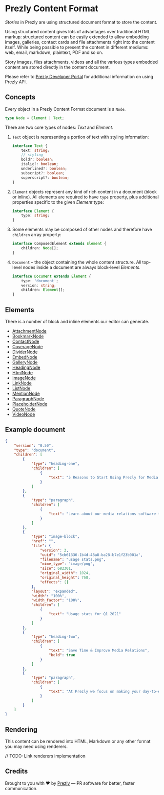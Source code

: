 # Prezly Content Format

_Stories_ in Prezly are using structured document format to store the content.

Using structured content gives lots of advantages over traditional HTML markup: 
structured content can be easily extended to allow embedding images, galleries, 
contact cards and file attachments right into the content itself.
While being possible to present the content in different mediums: 
web, email, markdown, plaintext, PDF and so on.

Story images, files attachments, videos and all the various types embedded content 
are stored directly in the content document.

Please refer to [Prezly Developer Portal][developers] for additional information on using Prezly API.  

## Concepts

Every object in a Prezly Content Format document is a `Node`.

```ts
type Node = Element | Text;
```

There are two core types of nodes: _Text_ and _Element_.

1. `Text` object is representing a portion of text with styling information:

    ```ts
    interface Text {
        text: string;
        // styling
        bold?: boolean;
        italic?: boolean;
        underlined?: boolean;
        subscript?: boolean;
        superscript?: boolean;
    }
    ```

2. `Element` objects represent any kind of rich content in a document (block or inline).
   All elements are required to have `type` property, plus additional properties specific
   to the given *Element* type:

    ```ts
    interface Element {
        type: string;
    }
    ```

3. Some elements may be composed of other nodes and therefore have `children` array property:

    ```ts
    interface ComposedElement extends Element {
        children: Node[];
    }
    ```

4. `Document` – the object containing the whole content structure.
   All top-level nodes inside a document are always block-level *Elements*.

    ```ts
    interface Document extends Element {
        type: 'document';
        version: string;
        children: Element[];
    }
    ```

## Elements

There is a number of block and inline elements our editor can generate.

- [AttachmentNode](./src/format/elements/AttachmentNode.ts)
- [BookmarkNode](./src/format/elements/BookmarkNode.ts)
- [ContactNode](./src/format/elements/ContactNode.ts)
- [CoverageNode](./src/format/elements/CoverageNode.ts)
- [DividerNode](./src/format/elements/DividerNode.ts)
- [EmbedNode](./src/format/elements/EmbedNode.ts)
- [GalleryNode](./src/format/elements/GalleryNode.ts)
- [HeadingNode](./src/format/elements/HeadingNode.ts)
- [HtmlNode](./src/format/elements/HtmlNode.ts)
- [ImageNode](./src/format/elements/ImageNode.ts)
- [LinkNode](./src/format/elements/LinkNode.ts)
- [ListNode](./src/format/elements/ListNode.ts)
- [MentionNode](./src/format/elements/MentionNode.ts)
- [ParagraphNode](./src/format/elements/ParagraphNode.ts)
- [PlaceholderNode](./src/format/elements/PlaceholderNode.ts)
- [QuoteNode](./src/format/elements/QuoteNode.ts)
- [VideoNode](./src/format/elements/VideoNode.ts)

## Example document

```json
{
    "version": "0.50",
    "type": "document",
    "children": [
        {
            "type": "heading-one",
            "children": [
                {
                    "text": "5 Reasons to Start Using Prezly for Media Relations"
                }
            ]
        },
        {
            "type": "paragraph",
            "children": [
                {
                    "text": "Learn about our media relations software that helps manage media contacts, create online newsrooms, develop visual press releases and much more."
                }
            ]
        },
        {
            "type": "image-block",
            "href": "",
            "file": {
                "version": 2,
                "uuid": "5cb61330-1b4d-48a8-ba28-b7e1f23b001a",
                "filename": "usage stats.png",
                "mime_type": "image/png",
                "size": 682301,
                "original_width": 1024,
                "original_height": 768,
                "effects": []
            },
            "layout": "expanded",
            "width": "100%",
            "width_factor": "100%",
            "children": [
                {
                    "text": "Usage stats for Q1 2021"
                }
            ]
        },
        {
            "type": "heading-two",
            "children": [
                {
                    "text": "Save Time & Improve Media Relations",
                    "bold": true
                }
            ]
        },
        {
            "type": "paragraph",
            "children": [
                {
                    "text": "At Prezly we focus on making your day-to-day work more fluid, saving you time, all while helping you improve your media relations."
                }
            ]
        }
    ]
}
```

## Rendering

This content can be rendered into HTML, Markdown or any other format you may need using renderers.

// TODO: Link renderers implementation


[developers]: https://developers.prezly.com/?utm_medium=web&utm_source=github&utm_campaign=@prezly/content-format-js

## Credits

Brought to you with :heart: by [Prezly](https://www.prezly.com/?utm_source=github&utm_campaign=prezly/content-format-js) &mdash; PR software for better, faster communication.
